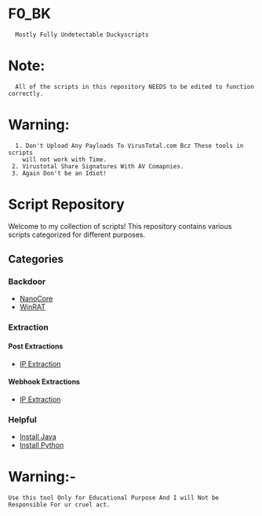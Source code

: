 # F0_BK
      Mostly Fully Undetectable Duckyscripts

# Note:
      All of the scripts in this repository NEEDS to be edited to function correctly.

# Warning:
      1. Don't Upload Any Payloads To VirusTotal.com Bcz These tools in scripts 
        will not work with Time.
     2. Virustotal Share Signatures With AV Comapnies.
     3. Again Don't be an Idiot!

# Script Repository

Welcome to my collection of scripts! This repository contains various scripts categorized for different purposes.

## Categories

### Backdoor

- [NanoCore](Backdoor/NanoCore.txt)
- [WinRAT](Backdoor/WinRAT.txt)

### Extraction

#### Post Extractions

- [IP Extraction](Extraction/Post%20Extractions/IP.txt)

#### Webhook Extractions

- [IP Extraction](Extraction/Webhook%20Extractions/IP%20Extraction.txt)

### Helpful

- [Install Java](Helpful/Install%20Java.txt)
- [Install Python](Helpful/Install%20Python.txt)


# Warning:-
    Use this tool Only for Educational Purpose And I will Not be Responsible For ur cruel act.
